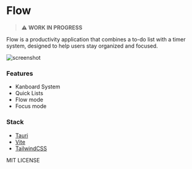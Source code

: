 # Flow
> :warning: **WORK IN PROGRESS**

Flow is a productivity application that combines a to-do list with a timer system, designed to help users stay organized and focused.

![screenshot](https://i.imgur.com/NKpJD3H.jpeg)

### Features
- Kanboard System
- Quick Lists
- Flow mode
- Focus mode

### Stack
- [Tauri](https://tauri.app/)
- [Vite](https://vite.dev/)
- [TailwindCSS](https://tailwindcss.com/)

MIT LICENSE